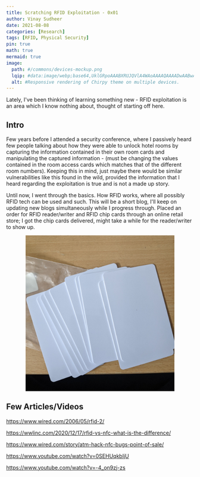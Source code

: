 ```yaml
---
title: Scratching RFID Exploitation - 0x01
author: Vinay Sudheer
date: 2021-08-08
categories: [Research]
tags: [RFID, Physical Security]
pin: true
math: true
mermaid: true
image:
  path: #/commons/devices-mockup.png
  lqip: #data:image/webp;base64,UklGRpoAAABXRUJQVlA4WAoAAAAQAAAADwAABwAAQUxQSDIAAAARL0AmbZurmr57yyIiqE8oiG0bejIYEQTgqiDA9vqnsUSI6H+oAERp2HZ65qP/VIAWAFZQOCBCAAAA8AEAnQEqEAAIAAVAfCWkAALp8sF8rgRgAP7o9FDvMCkMde9PK7euH5M1m6VWoDXf2FkP3BqV0ZYbO6NA/VFIAAAA
  alt: #Responsive rendering of Chirpy theme on multiple devices.
---
```


Lately, I've been thinking of learning something new - RFID exploitation is an area which I know nothing about, thought of starting off here.

## Intro

Few years before I attended a security conference, where I passively heard few people talking about how they were able to unlock hotel rooms by capturing the information contained in their own room cards and manipulating the captured information - (must be changing the values contained in the room access cards which matches that of the different room numbers). Keeping this in mind, just maybe there would be similar vulnerabilities like this found in the wild, provided the information that I heard regarding the exploitation is true and is not a made up story.

Until now, I went through the basics. How RFID works, where all possibly RFID tech can be used and such. This will be a short blog, I'll keep on updating new blogs simultaneously while I progress through. Placed an order for RFID reader/writer and RFID chip cards through an online retail store; I got the chip cards delivered, might take a while for the reader/writer to show up.

<p align="center">
<img src="/assets/img/RFID/cards.jpg" alt="drawing" align="center" width="400"/>

</p>

## Few Articles/Videos

https://www.wired.com/2006/05/rfid-2/

https://wwlinc.com/2020/12/17/rfid-vs-nfc-what-is-the-difference/

https://www.wired.com/story/atm-hack-nfc-bugs-point-of-sale/

https://www.youtube.com/watch?v=0SEHUqkbIjU

https://www.youtube.com/watch?v=-4_on9zj-zs
